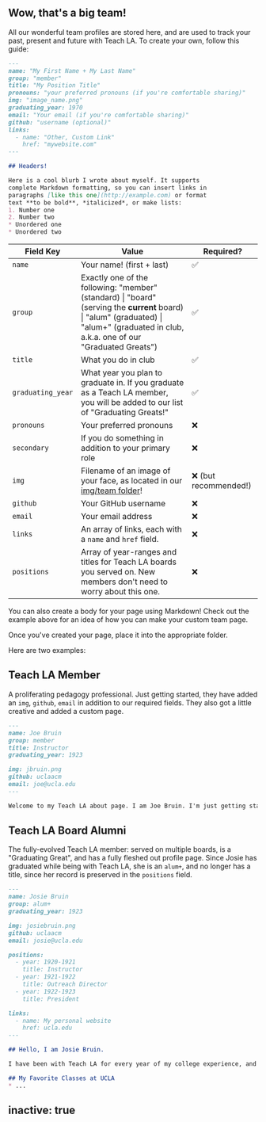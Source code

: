 ## Wow, that's a big team!

All our wonderful team profiles are stored here, and are used to track your past, present and future with Teach LA. To create your own, follow this guide:

```md
---
name: "My First Name + My Last Name"
group: "member"
title: "My Position Title"
pronouns: "your preferred pronouns (if you're comfortable sharing)"
img: "image_name.png"
graduating_year: 1970
email: "Your email (if you're comfortable sharing)"
github: "username (optional)"
links:
  - name: "Other, Custom Link"
    href: "mywebsite.com"
---

## Headers!

Here is a cool blurb I wrote about myself. It supports
complete Markdown formatting, so you can insert links in
paragraphs [like this one](http://example.com) or format
text **to be bold**, *italicized*, or make lists:
1. Number one
2. Number two
* Unordered one
* Unordered two
```

| Field Key | Value | Required? |
|-|-|-|
| `name` | Your name! (first + last)| ✅ |
| `group` | Exactly one of the following: "member" (standard) \| "board" (serving the **current** board) \| "alum" (graduated) \| "alum+" (graduated in club, a.k.a. one of our "Graduated Greats") | ✅ |
| `title` | What you do in club | ✅ |
| `graduating_year` | What year you plan to graduate in. If you graduate as a Teach LA member, you will be added to our list of "Graduating Greats!" | ✅ |
| `pronouns` | Your preferred pronouns | ❌ |
| `secondary` | If you do something in addition to your primary role | ❌ |
| `img` | Filename of an image of your face, as located in our [img/team folder](../img/team)! | ❌ (but recommended!) |
| `github` | Your GitHub username | ❌ |
| `email` | Your email address | ❌ |
| `links` | An array of links, each with a `name` and `href` field. | ❌ |
| `positions` | Array of year-ranges and titles for Teach LA boards you served on. New members don't need to worry about this one. | ❌ |

You can also create a body for your page using Markdown! Check out the example above for an idea of how you can make your custom team page.

Once you've created your page, place it into the appropriate folder.

Here are two examples:

## Teach LA Member

A proliferating pedagogy professional. Just getting started, they have added an `img`, `github`, `email` in addition to our required fields. They also got a little creative and added a custom page.

```md
---
name: Joe Bruin
group: member
title: Instructor
graduating_year: 1923

img: jbruin.png
github: uclaacm
email: joe@ucla.edu
---

Welcome to my Teach LA about page. I am Joe Bruin. I'm just getting started, but excited to see where I'll go with Teach LA!
```

## Teach LA Board Alumni

The fully-evolved Teach LA member: served on multiple boards, is a "Graduating Great", and has a fully fleshed out profile page. Since Josie has graduated while being with Teach LA, she is an `alum+`, and no longer has a title, since her record is preserved in the `positions` field.

```md
---
name: Josie Bruin
group: alum+
graduating_year: 1923

img: josiebruin.png
github: uclaacm
email: josie@ucla.edu

positions:
  - year: 1920-1921
    title: Instructor
  - year: 1921-1922
    title: Outreach Director
  - year: 1922-1923
    title: President

links:
  - name: My personal website
    href: ucla.edu
---

## Hello, I am Josie Bruin.

I have been with Teach LA for every year of my college experience, and it's been phenomenal!

## My Favorite Classes at UCLA
* ...
```
inactive: true
---
